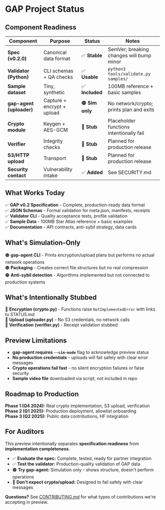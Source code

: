 # GAP Project Status

## Component Readiness

| Component                | Purpose                     | Status       | Notes |
|--------------------------|-----------------------------|--------------|-------|
| **Spec (v0.2.0)**       | Canonical data format       | ✅ **Stable**     | SemVer; breaking changes will bump minor |
| **Validator (Python)**  | CLI schemas + QA checks     | ✅ **Usable**     | `python3 tools/validate.py samples/` |
| **Sample dataset**       | Tiny, synthetic             | ✅ **Included**   | 100MB reference + basic samples |
| **gap-agent (uploader)** | Capture + encrypt + upload  | 🟠 **Sim only**  | No network/crypto; prints plan and exits |
| **Crypto module**        | Keygen + AES-GCM            | 🔴 **Stub**       | Placeholder functions intentionally fail |
| **Verifier**             | Integrity checks            | 🔴 **Stub**       | Planned for production release |
| **S3/HTTP upload**       | Transport                   | 🔴 **Stub**       | Planned for production release |
| **Security contact**     | Vulnerability intake        | ✅ **Added**      | See SECURITY.md |

## What Works Today

✅ **GAP v0.2 Specification** - Complete, production-ready data format  
✅ **JSON Schemas** - Formal validation for meta.json, manifests, receipts  
✅ **Validator CLI** - Quality acceptance tests, profile validation  
✅ **Sample Data** - 100MB Star Atlas reference + basic examples  
✅ **Documentation** - API contracts, anti-sybil strategy, data cards  

## What's Simulation-Only

🟠 **gap-agent CLI** - Prints encryption/upload plans but performs no actual network operations  
🟠 **Packaging** - Creates correct file structures but no real compression  
🟠 **Anti-sybil detection** - Algorithms implemented but not connected to production systems  

## What's Intentionally Stubbed

🔴 **Encryption (crypto.py)** - Functions raise `NotImplementedError` with links to STATUS.md  
🔴 **Upload (uploader.py)** - No S3 credentials, no network calls  
🔴 **Verification (verifier.py)** - Receipt validation stubbed  

## Preview Limitations

- **gap-agent requires `--sim-mode`** flag to acknowledge preview status
- **No production credentials** - uploads will fail safely with clear error messages  
- **Crypto operations fail fast** - no silent encryption failures or false security
- **Sample video file** downloaded via script, not included in repo

## Roadmap to Production

**Phase 1 (Q4 2024):** Real crypto implementation, S3 upload, verification  
**Phase 2 (Q1 2025):** Production deployment, allowlist onboarding  
**Phase 3 (Q2 2025):** Public data contributions, HF integration  

## For Auditors

This preview intentionally separates **specification readiness** from **implementation completeness**.

- ✅ **Evaluate the spec:** Complete, tested, ready for partner integration
- ✅ **Test the validator:** Production-quality validation of GAP data
- 🟠 **Try gap-agent:** Simulation only - shows structure, doesn't perform operations
- 🔴 **Don't expect crypto/upload:** Designed to fail safely with clear messages

**Questions?** See [CONTRIBUTING.md](CONTRIBUTING.md) for what types of contributions we're accepting in preview. 